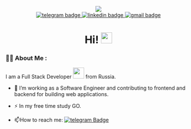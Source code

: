 <div id="header" align="center"> 
    <img src="https://media.giphy.com/media/CcwLAV11cALh3OuEJ5/giphy.gif">
    <div id="badges">
   <a href="https://t.me/Ilya3w">
   <img src="https://img.shields.io/badge/Telegram-blue?logo=telegram&logoColor=white" alt="telegram badge"/>
   </a> 
    <a href="https://www.linkedin.com/in/илья-фисун-15361b189/">
       <img src="https://img.shields.io/badge/LinkedIn-blue?logo=linkedin&logoColor=white" alt="linkedin badge"/>
    </a>
    <a href='mailto:iliay338@gmail.com'> <img src="https://img.shields.io/badge/Gmail-white?logo=Gmail&logoColor=red" alt="gmail badge"/>
    </a>
</div>
<h1>
  Hi!
  <img src="https://media.giphy.com/media/hvRJCLFzcasrR4ia7z/giphy.gif" width="30px"/>
</h1>
</div>

### :man_technologist: About Me :

I am a Full Stack Developer <img src="https://media.giphy.com/media/WUlplcMpOCEmTGBtBW/giphy.gif" width="30"> from Russia.

- :telescope: I’m working as a Software Engineer and contributing to frontend and backend for building web applications.

- :zap: In my free time study GO.

- :mailbox:How to reach me: [![telegram Badge](https://img.shields.io/badge/-kakbar-blue?style=flat&logo=telegram&logoColor=white)](https://t.me/Ilya3w)
